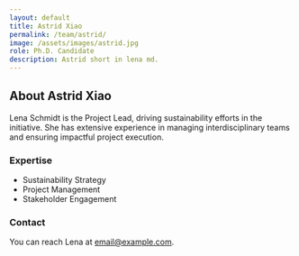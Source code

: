 ```yaml
---
layout: default
title: Astrid Xiao
permalink: /team/astrid/
image: /assets/images/astrid.jpg
role: Ph.D. Candidate
description: Astrid short in lena md.
---
```


## About Astrid Xiao

Lena Schmidt is the Project Lead, driving sustainability efforts in the initiative. She has extensive experience in managing interdisciplinary teams and ensuring impactful project execution.

### Expertise
- Sustainability Strategy
- Project Management
- Stakeholder Engagement

### Contact
You can reach Lena at [email@example.com](mailto:email@example.com).
